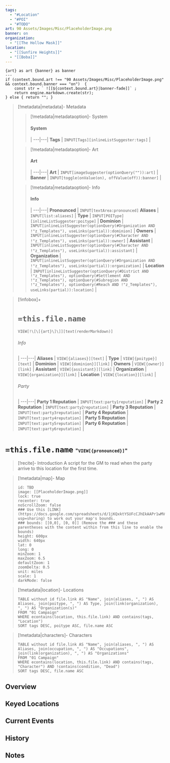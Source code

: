 ```yaml
---
tags:
  - "#Location"
  - "#POI"
  - "#TODO"
art: 90 Assets/Images/Misc/PlaceholderImage.png
banner: on
organization:
  - "[[The Hollow Mask]]"
location:
  - "[[Sunfire Heights]]"
  - "[[Boba]]"
---
```


```meta-bind-js-view 
{art} as art {banner} as banner
--- 
if (context.bound.art !== "90 Assets/Images/Misc/PlaceholderImage.png" && context.bound.banner === "on")  { 
    const str = ` ![[${context.bound.art}|banner-fade]]` ;
    return engine.markdown.create(str); 
} else { return ""; }
```

> [!metadata|metadata]- Metadata 
>> [!metadata|metadataoption]- System
>> #### System
>>  |
>> ---|---|
> **Tags** | `INPUT[Tags][inlineListSuggester:tags]` |
>
>> [!metadata|metadataoption]- Art
>> #### Art
>>  |
>> ---|---|
> **Art** | `INPUT[imageSuggester(optionQuery("")):art]` |
> **Banner** | `INPUT[toggle(onValue(on), offValue(off)):banner]` |
>
>> [!metadata|metadataoption]- Info
>> #### Info
>>  |
>> ---|---|
>> **Pronounced** |  `INPUT[textArea:pronounced]`
>> **Aliases** | `INPUT[list:aliases]` |
>> **Type** | `INPUT[POIType][inlineListSuggester:poitype]` |
>> **Dominion** | `INPUT[inlineListSuggester(optionQuery(#Organization AND !"z_Templates"), useLinks(partial)):dominion]` |
>> **Owners** | `INPUT[inlineListSuggester(optionQuery(#Character AND !"z_Templates"), useLinks(partial)):owner]` |
>> **Assistant** | `INPUT[inlineListSuggester(optionQuery(#Character AND !"z_Templates"), useLinks(partial)):assistant]` |
>> **Organization** | `INPUT[inlineListSuggester(optionQuery(#Organization AND !"z_Templates"), useLinks(partial)):organization]` |
>> **Location** | `INPUT[inlineListSuggester(optionQuery(#District AND !"z_Templates"), optionQuery(#Settlement AND !"z_Templates"), optionQuery(#Subregion AND !"z_Templates"), optionQuery(#Reach AND !"z_Templates"), useLinks(partial)):location]` |

> [!infobox]+
> # `=this.file.name`
> `VIEW[!\[\[{art}\]\]][text(renderMarkdown)]`
> ###### Info
>  |
> ---|---|
> **Aliases** | `VIEW[{aliases}][text]` |
> **Type** | `VIEW[{poitype}][text]` |
> **Dominion** | `VIEW[{dominion}][link]` |
> **Owners** | `VIEW[{owner}][link]` |
> **Assistant** | `VIEW[{assistant}][link]` |
> **Organization** | `VIEW[{organization}][link]` |
> **Location** | `VIEW[{location}][link]` |
> ###### Party
>  |
> ---|---|
> **Party 1 Reputation** | `INPUT[text:party1reputation]` |
> **Party 2 Reputation** | `INPUT[text:party2reputation]` |
> **Party 3 Reputation** | `INPUT[text:party3reputation]` |
> **Party 4 Reputation** | `INPUT[text:party4reputation]` |
> **Party 5 Reputation** | `INPUT[text:party5reputation]` |
> **Party 6 Reputation** | `INPUT[text:party6reputation]` |

# `=this.file.name` <span style="font-size: medium">"`VIEW[{pronounced}]`"</span>

> [!recite]- Introduction
> A script for the GM to read when the party arrive to this location for the first time.

> [!metadata|map]- Map
> ```leaflet
> id: TBD
> image: [[PlaceholderImage.png]]
> lock: true
> recenter: true
> noScrollZoom: false
> ### Use this [LINK](https://docs.google.com/spreadsheets/d/1jKQxktYSUFcCJhEkAAPr1wMVBTqUdpEfA5XveUXI17I/edit?usp=sharing) to work out your map's bounds.
> ### bounds: [[0,0], [0, 0]] (Remove the ### and these parentheses with the content within from this line to enable the bounds)
> height: 600px
> width: 640px
> lat: 0
> long: 0
> minZoom: 1
> maxZoom: 6.5
> defaultZoom: 1
> zoomDelta: 0.5
> unit: miles
> scale: 1
> darkMode: false
> ```

> [!metadata|location]- Locations
> ```dataview
> TABLE without id file.link AS "Name", join(aliases, ", ") AS Aliases, join(poitype, ", ") AS Type, join(link(organization), ", ") AS "Organization(s)"
> FROM "01 Campaign"
> WHERE econtains(location, this.file.link) AND contains(tags, "Location")
> SORT tags DESC, poitype ASC, file.name ASC

> [!metadata|characters]- Characters
> ```dataview
> TABLE without id file.link AS "Name", join(aliases, ", ") AS Aliases, join(occupation, ", ") AS "Occupations", join(link(organization), ", ") AS "Organizations"
> FROM "01 Campaign"
> WHERE econtains(location, this.file.link) AND contains(tags, "Character") AND !contains(condition, "Dead")
> SORT tags DESC, file.name ASC

## Overview 



## Keyed Locations



## Current Events



## History



## Notes


